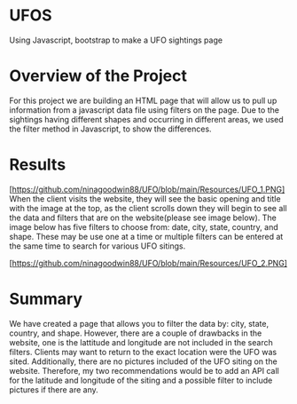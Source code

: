 # UFOS
Using Javascript, bootstrap to make a UFO sightings page

# Overview of the Project

For this project we are building an HTML page that will allow us to pull up information from a javascript data file using filters on the page. Due to the sightings having different shapes and occurring in different areas, we used the filter method in Javascript, to show the differences.

# Results

[https://github.com/ninagoodwin88/UFO/blob/main/Resources/UFO_1.PNG]
When the client visits the website, they will see the basic opening and title with the image at the top, as the client scrolls down they will begin to see all the data and filters that are on the website(please see image below). The image below has five filters to choose from: date, city, state, country, and shape. These may be use one at a time or multiple filters can be entered at the same time to search for various UFO sitings.

[https://github.com/ninagoodwin88/UFO/blob/main/Resources/UFO_2.PNG]
# Summary

We have created a page that allows you to filter the data by: city, state, country, and shape. However, there are a couple of drawbacks in the website, one is the lattitude and longitude are not included in the search filters. Clients may want to return to the exact location were the UFO was sited. Additionally, there are no pictures included of the UFO siting on the website. Therefore, my two recommendations would be to add an API call for the latitude and longitude of the siting and a possible filter to include pictures if there are any.
